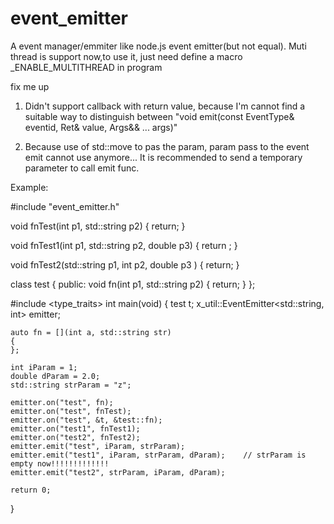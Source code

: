 # event_emitter
A event manager/emmiter like node.js event emitter(but not equal). 
Muti thread is support now,to use it, just need define a macro _ENABLE_MULTITHREAD in program

fix me up
1) Didn't support callback with return value, because I'm cannot find a suitable way to 
distinguish between "void emit(const EventType& eventid, Ret& value, Args&& ... args)" 

2) Because use of std::move to pas the param, param pass to the event emit cannot use anymore... 
   It is recommended to send a temporary parameter to call emit func.
   
Example:

#include "event_emitter.h"

void fnTest(int p1, std::string p2)
{
	return;
}

void fnTest1(int p1, std::string p2, double p3)
{
	return ;
}

void fnTest2(std::string p1, int p2, double p3 )
{
	return;
}

class test
{
public:
	void fn(int p1, std::string p2)
	{
		return;
	}
};

#include <type_traits>
int main(void)
{
	test t;
	x_util::EventEmitter<std::string, int> emitter;

	auto fn = [](int a, std::string str)
	{ 
	};

	int iParam = 1;
	double dParam = 2.0;
	std::string strParam = "z";

	emitter.on("test", fn);
	emitter.on("test", fnTest);
	emitter.on("test", &t, &test::fn);
	emitter.on("test1", fnTest1);
	emitter.on("test2", fnTest2);
	emitter.emit("test", iParam, strParam);
	emitter.emit("test1", iParam, strParam, dParam);	// strParam is empty now!!!!!!!!!!!!!
	emitter.emit("test2", strParam, iParam, dParam);

	return 0;
}


